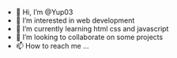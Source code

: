 - 👋 Hi, I’m @Yup03
- 👀 I’m interested in web development
- 🌱 I’m currently learning html css and javascript
- 💞️ I’m looking to collaborate on some projects
- 📫 How to reach me ...

<!---
Yup03/Yup03 is a ✨ special ✨ repository because its `README.md` (this file) appears on your GitHub profile.
You can click the Preview link to take a look at your changes.
--->
